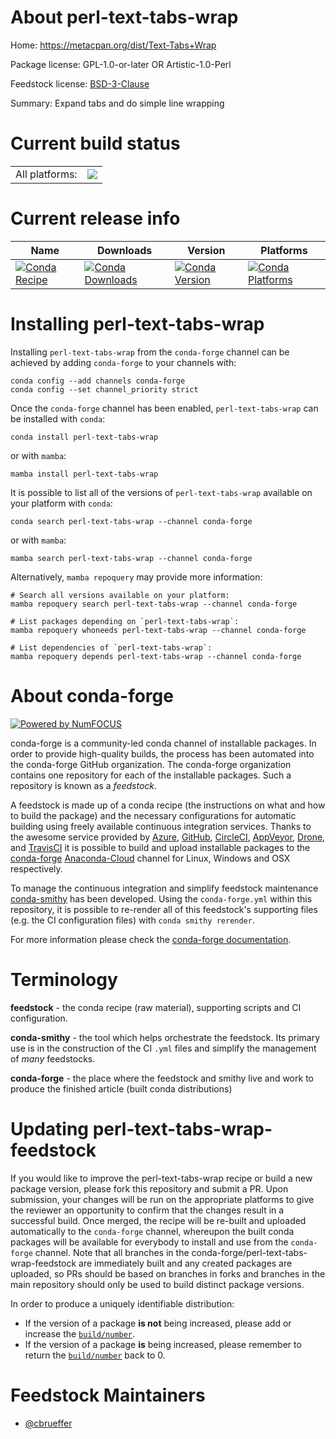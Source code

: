 About perl-text-tabs-wrap
=========================

Home: https://metacpan.org/dist/Text-Tabs+Wrap

Package license: GPL-1.0-or-later OR Artistic-1.0-Perl

Feedstock license: [BSD-3-Clause](https://github.com/conda-forge/perl-text-tabs-wrap-feedstock/blob/main/LICENSE.txt)

Summary: Expand tabs and do simple line wrapping

Current build status
====================


<table><tr><td>All platforms:</td>
    <td>
      <a href="https://dev.azure.com/conda-forge/feedstock-builds/_build/latest?definitionId=17633&branchName=main">
        <img src="https://dev.azure.com/conda-forge/feedstock-builds/_apis/build/status/perl-text-tabs-wrap-feedstock?branchName=main">
      </a>
    </td>
  </tr>
</table>

Current release info
====================

| Name | Downloads | Version | Platforms |
| --- | --- | --- | --- |
| [![Conda Recipe](https://img.shields.io/badge/recipe-perl--text--tabs--wrap-green.svg)](https://anaconda.org/conda-forge/perl-text-tabs-wrap) | [![Conda Downloads](https://img.shields.io/conda/dn/conda-forge/perl-text-tabs-wrap.svg)](https://anaconda.org/conda-forge/perl-text-tabs-wrap) | [![Conda Version](https://img.shields.io/conda/vn/conda-forge/perl-text-tabs-wrap.svg)](https://anaconda.org/conda-forge/perl-text-tabs-wrap) | [![Conda Platforms](https://img.shields.io/conda/pn/conda-forge/perl-text-tabs-wrap.svg)](https://anaconda.org/conda-forge/perl-text-tabs-wrap) |

Installing perl-text-tabs-wrap
==============================

Installing `perl-text-tabs-wrap` from the `conda-forge` channel can be achieved by adding `conda-forge` to your channels with:

```
conda config --add channels conda-forge
conda config --set channel_priority strict
```

Once the `conda-forge` channel has been enabled, `perl-text-tabs-wrap` can be installed with `conda`:

```
conda install perl-text-tabs-wrap
```

or with `mamba`:

```
mamba install perl-text-tabs-wrap
```

It is possible to list all of the versions of `perl-text-tabs-wrap` available on your platform with `conda`:

```
conda search perl-text-tabs-wrap --channel conda-forge
```

or with `mamba`:

```
mamba search perl-text-tabs-wrap --channel conda-forge
```

Alternatively, `mamba repoquery` may provide more information:

```
# Search all versions available on your platform:
mamba repoquery search perl-text-tabs-wrap --channel conda-forge

# List packages depending on `perl-text-tabs-wrap`:
mamba repoquery whoneeds perl-text-tabs-wrap --channel conda-forge

# List dependencies of `perl-text-tabs-wrap`:
mamba repoquery depends perl-text-tabs-wrap --channel conda-forge
```


About conda-forge
=================

[![Powered by
NumFOCUS](https://img.shields.io/badge/powered%20by-NumFOCUS-orange.svg?style=flat&colorA=E1523D&colorB=007D8A)](https://numfocus.org)

conda-forge is a community-led conda channel of installable packages.
In order to provide high-quality builds, the process has been automated into the
conda-forge GitHub organization. The conda-forge organization contains one repository
for each of the installable packages. Such a repository is known as a *feedstock*.

A feedstock is made up of a conda recipe (the instructions on what and how to build
the package) and the necessary configurations for automatic building using freely
available continuous integration services. Thanks to the awesome service provided by
[Azure](https://azure.microsoft.com/en-us/services/devops/), [GitHub](https://github.com/),
[CircleCI](https://circleci.com/), [AppVeyor](https://www.appveyor.com/),
[Drone](https://cloud.drone.io/welcome), and [TravisCI](https://travis-ci.com/)
it is possible to build and upload installable packages to the
[conda-forge](https://anaconda.org/conda-forge) [Anaconda-Cloud](https://anaconda.org/)
channel for Linux, Windows and OSX respectively.

To manage the continuous integration and simplify feedstock maintenance
[conda-smithy](https://github.com/conda-forge/conda-smithy) has been developed.
Using the ``conda-forge.yml`` within this repository, it is possible to re-render all of
this feedstock's supporting files (e.g. the CI configuration files) with ``conda smithy rerender``.

For more information please check the [conda-forge documentation](https://conda-forge.org/docs/).

Terminology
===========

**feedstock** - the conda recipe (raw material), supporting scripts and CI configuration.

**conda-smithy** - the tool which helps orchestrate the feedstock.
                   Its primary use is in the construction of the CI ``.yml`` files
                   and simplify the management of *many* feedstocks.

**conda-forge** - the place where the feedstock and smithy live and work to
                  produce the finished article (built conda distributions)


Updating perl-text-tabs-wrap-feedstock
======================================

If you would like to improve the perl-text-tabs-wrap recipe or build a new
package version, please fork this repository and submit a PR. Upon submission,
your changes will be run on the appropriate platforms to give the reviewer an
opportunity to confirm that the changes result in a successful build. Once
merged, the recipe will be re-built and uploaded automatically to the
`conda-forge` channel, whereupon the built conda packages will be available for
everybody to install and use from the `conda-forge` channel.
Note that all branches in the conda-forge/perl-text-tabs-wrap-feedstock are
immediately built and any created packages are uploaded, so PRs should be based
on branches in forks and branches in the main repository should only be used to
build distinct package versions.

In order to produce a uniquely identifiable distribution:
 * If the version of a package **is not** being increased, please add or increase
   the [``build/number``](https://docs.conda.io/projects/conda-build/en/latest/resources/define-metadata.html#build-number-and-string).
 * If the version of a package **is** being increased, please remember to return
   the [``build/number``](https://docs.conda.io/projects/conda-build/en/latest/resources/define-metadata.html#build-number-and-string)
   back to 0.

Feedstock Maintainers
=====================

* [@cbrueffer](https://github.com/cbrueffer/)

